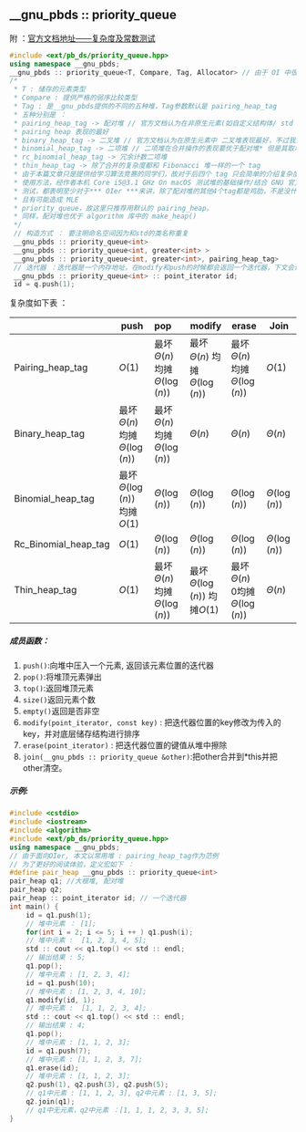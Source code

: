 ## __gnu_pbds :: priority_queue 

附 ：[官方文档地址——复杂度及常数测试](https://gcc.gnu.org/onlinedocs/libstdc++/ext/pb_ds/pq_performance_tests.html#std_mod1)

```cpp
#include <ext/pb_ds/priority_queue.hpp>
using namespace __gnu_pbds;
__gnu_pbds :: priority_queue<T, Compare, Tag, Allocator> // 由于 OI 中很少出现空间配置器，故这里不做讲解（其实是我也不知道是啥，逃
/*
 * T : 储存的元素类型
 * Compare : 提供严格的弱序比较类型
 * Tag : 是__gnu_pbds提供的不同的五种堆，Tag参数默认是 pairing_heap_tag
 * 五种分别是 ：
 * pairing_heap_tag -> 配对堆 // 官方文档认为在非原生元素(如自定义结构体/ std :: string / pair)中
 * pairing heap 表现的最好
 * binary_heap_tag -> 二叉堆 // 官方文档认为在原生元素中 二叉堆表现最好，不过我测试的表现并没有那么好
 * binomial_heap_tag -> 二项堆 // 二项堆在合并操作的表现要优于配对堆* 但是其取堆顶元素的
 * rc_binomial_heap_tag -> 冗余计数二项堆
 * thin_heap_tag -> 除了合并的复杂度都和 Fibonacci 堆一样的一个 tag
 * 由于本篇文章只是提供给学习算法竞赛的同学们，故对于后四个 tag 只会简单的介绍复杂度，第一个会介绍成员函数和
 * 使用方法，经作者本机 Core i5@3.1 GHz On macOS 测试堆的基础操作/结合 GNU 官方的复杂度测试/Dijkstra
 * 测试，都表明至少对于*** OIer ***来讲，除了配对堆的其他4个tag都是鸡肋，不是没什么用就是常数大到不如 std 的
 * 且有可能造成 MLE    
 * priority_queue，故这里只推荐用默认的 pairing_heap。
 * 同样，配对堆也优于 algorithm 库中的 make_heap()
 */
 // 构造方式 ： 要注明命名空间因为和std的类名称重复
 __gnu_pbds :: priority_queue<int>
 __gnu_pbds :: priority_queue<int, greater<int> >
 __gnu_pbds :: priority_queue<int, greater<int>, pairing_heap_tag>
 // 迭代器 ：迭代器是一个内存地址，在modify和push的时候都会返回一个迭代器，下文会详细的讲使用方法
 __gnu_pbds :: priority_queue<int> :: point_iterator id;
 id = q.push(1);
```

复杂度如下表 ：

|                      | push                                     | pop                                      | modify                                   | erase                                     | Join              |
| -------------------- | ---------------------------------------- | :--------------------------------------- | ---------------------------------------- | ----------------------------------------- | ----------------- |
| Pairing_heap_tag     | $O(1)$                                   | 最坏$\Theta(n)$    均摊$\Theta(\log(n))$ | 最坏$\Theta(n)$    均摊$\Theta(\log(n))$ | 最坏$\Theta(n)$    均摊$\Theta(\log(n))$  | $O(1)$            |
| Binary_heap_tag      | 最坏$\Theta(n)$    均摊$\Theta(\log(n))$ | 最坏$\Theta(n)$    均摊$\Theta(\log(n))$ | $\Theta(n)$                              | $\Theta(n)$                               | $\Theta(n)$       |
| Binomial_heap_tag    | 最坏$\Theta(\log(n))$   均摊$O(1)$       | $\Theta(\log(n))$                        | $\Theta(\log(n))$                        | $\Theta(\log(n))$                         | $\Theta(\log(n))$ |
| Rc_Binomial_heap_tag | $O(1)$                                   | $\Theta(\log(n))$                        | $\Theta(\log(n))$                        | $\Theta(\log(n))$                         | $\Theta(\log(n))$ |
| Thin_heap_tag        | $O(1)$                                   | 最坏$\Theta(n)$    均摊$\Theta(\log(n))$ | 最坏$\Theta(\log(n))$   均摊$O(1)$       | 最坏$\Theta(n)$    0均摊$\Theta(\log(n))$ | $\Theta(n)$       |

##### 成员函数：

1. ```push()```:向堆中压入一个元素, 返回该元素位置的迭代器
2. ```pop()```:将堆顶元素弹出
3. ```top()```:返回堆顶元素
4. ```size()```返回元素个数
5. ```empty()```返回是否非空
6. ```modify(point_iterator, const key)``` : 把迭代器位置的key修改为传入的key，并对底层储存结构进行排序
7. ```erase(point_iterator)``` : 把迭代器位置的键值从堆中擦除
8. ```join(__gnu_pbds :: priority_queue &other)```:把other合并到*this并把other清空。

##### 示例:

```cpp
#include <cstdio>
#include <iostream>
#include <algorithm>
#include <ext/pb_ds/priority_queue.hpp>
using namespace __gnu_pbds;
// 由于面向OIer, 本文以常用堆 : pairing_heap_tag作为范例
// 为了更好的阅读体验，定义宏如下 ：
#define pair_heap __gnu_pbds :: priority_queue<int>
pair_heap q1; //大根堆, 配对堆
pair_heap q2;
pair_heap :: point_iterator id; // 一个迭代器
int main() {
	id = q1.push(1); 
	// 堆中元素 ： [1];
	for(int i = 2; i <= 5; i ++ ) q1.push(i);
	// 堆中元素 :  [1, 2, 3, 4, 5];
	std :: cout << q1.top() << std :: endl;
	// 输出结果 : 5;
	q1.pop();
	// 堆中元素 : [1, 2, 3, 4];
	id = q1.push(10);
	// 堆中元素 : [1, 2, 3, 4, 10];
	q1.modify(id, 1);
	// 堆中元素 :  [1, 1, 2, 3, 4];
	std :: cout << q1.top() << std :: endl;
	// 输出结果 : 4;
	q1.pop();
	// 堆中元素 : [1, 1, 2, 3];
	id = q1.push(7);
	// 堆中元素 : [1, 1, 2, 3, 7];
	q1.erase(id);
	// 堆中元素 : [1, 1, 2, 3];
	q2.push(1), q2.push(3), q2.push(5);
	// q1中元素 : [1, 1, 2, 3], q2中元素 : [1, 3, 5];
	q2.join(q1);
	// q1中无元素，q2中元素 ：[1, 1, 1, 2, 3, 3, 5];
}


```

